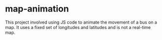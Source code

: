 # map-animation

This project involved using JS code to animate the movement of a bus on a map.  It uses a fixed set of longitudes and 
latitudes and is not a real-time map.
